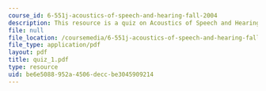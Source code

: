 ```yaml
---
course_id: 6-551j-acoustics-of-speech-and-hearing-fall-2004
description: This resource is a quiz on Acoustics of Speech and Hearing.
file: null
file_location: /coursemedia/6-551j-acoustics-of-speech-and-hearing-fall-2004/be6e5088952a4506deccbe3045909214_quiz_1.pdf
file_type: application/pdf
layout: pdf
title: quiz_1.pdf
type: resource
uid: be6e5088-952a-4506-decc-be3045909214
---
```

